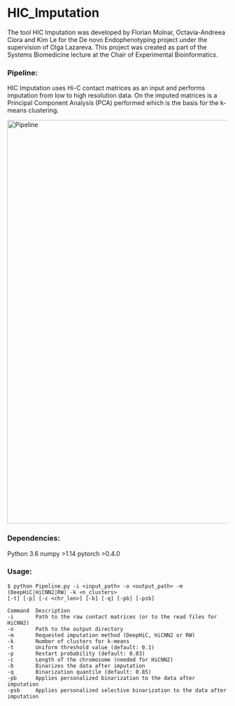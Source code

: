 # HIC_Imputation


The tool HIC Imputation was developed by Florian Molnar, Octavia-Andreea Ciora and Kim Le for the De novo Endophenotyping project under the supervision of Olga Lazareva. This project was created as part of the Systems Biomedicine lecture at the Chair of Experimental Bioinformatics.

### Pipeline:

HIC Imputation uses Hi-C contact matrices as an input and performs imputation from low to high resolution data. On the imputed matrices is a Principal Component Analysis (PCA) performed which is the basis for the k-means clustering. 

<img width="922" alt="Pipeline" src="https://user-images.githubusercontent.com/51077615/74770461-9b24ca00-528c-11ea-847e-1f0196db06d9.png">

### Dependencies:

Python 3.6
numpy >1.14
pytorch >0.4.0

### Usage:

```
$ python Pipeline.py -i <input_path> -o <output_path> -m (DeepHiC|HiCNN2|RW) -k <n_clusters> 
[-t] [-p] [-c <chr_len>] [-b] [-q] [-pb] [-psb]
  ```
  
 
 ``` 
 Command  Description
 -i       Path to the raw contact matrices (or to the read files for HiCNN2)
 -o       Path to the output directory
 -m       Requested imputation method (DeepHiC, HiCNN2 or RW)
 -k       Number of clusters for k-means
 -t       Uniform threshold value (default: 0.1)
 -p       Restart probability (default: 0.03)
 -c       Length of the chromosome (needed for HiCNN2)
 -b       Binarizes the data after imputation
 -q       Binarization quantile (default: 0.85)
 -pb      Applies personalized binarization to the data after imputation
 -psb     Applies personalized selective binarization to the data after imputation 
```

